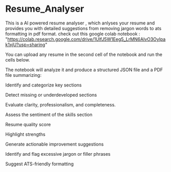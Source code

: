 # Resume_Analyser
This is a AI powered resume analyser , which anlyses your resume and provides you with detailed suggestions from removing jargon words to ats formatting in pdf format.
  check out this google colab notebook : "https://colab.research.google.com/drive/1UlfJ5W1Eeg5_LrMN6AlvO3Oylpak1xjU?usp=sharing"

  You can upload any resume in the second cell of the notebook and run the cells below.

The notebook will analyze it and produce a structured JSON file and a PDF file summarizing:

Identify and categorize key sections

Detect missing or underdeveloped sections

Evaluate clarity, professionalism, and completeness. 

Assess the sentiment of the skills section

Resume quality score

Highlight strengths 

Generate actionable improvement suggestions  

Identify and flag excessive jargon or filler phrases

Suggest ATS-friendly formatting 
